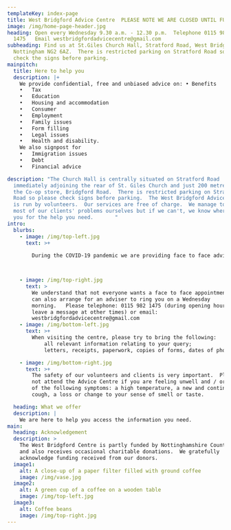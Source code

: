 ```yaml
---
templateKey: index-page
title: West Bridgford Advice Centre  PLEASE NOTE WE ARE CLOSED UNTIL FURTHER NOTICE
image: /img/home-page-header.jpg
heading: Open every Wednesday 9.30 a.m. - 12.30 p.m.  Telephone 0115 982
  1475   Email westbridgfordadvicecentre@gmail.com
subheading: Find us at St.Giles Church Hall, Stratford Road, West Bridgford,
  Nottingham NG2 6AZ.  There is restricted parking on Stratford Road so please
  check the signs before parking.
mainpitch:
  title: Here to help you
  description: |+
    We provide confidential, free and unbiased advice on: •	Benefits
    •	Tax
    •	Education
    •	Housing and accommodation
    •	Consumer
    •	Employment
    •	Family issues
    •	Form filling
    •	Legal issues
    •	Health and disability.
    We also signpost for
    •	Immigration issues
    •	Debt
    •	Financial advice  

description: "The Church Hall is centrally situated on Stratford Road
  immediately adjoining the rear of St. Giles Church and just 200 metres from
  the Co-op store, Bridgford Road.  There is restricted parking on Stratford
  Road so please check signs before parking.  The West Bridgford Advice Centre
  is run by volunteers.  Our services are free of charge.  We manage to sort out
  most of our clients' problems ourselves but if we can't, we know where to send
  you for the help you need.       "
intro:
  blurbs:
    - image: /img/top-left.jpg
      text: >+
        
        During the COVID-19 pandemic we are providing face to face advice by appointment only at St Giles Church Hall.  To make an appointment, telephone: 0115 982 1475 (during opening hours or leave a message at other times) or email: westbridgfordadvicecentre@gmail.com 



    - image: /img/top-right.jpg
      text: >
        We understand that not everyone wants a face to face appointment.  We
        can also arrange for an adviser to ring you on a Wednesday
        morning.   Please telephone: 0115 982 1475 (during opening hours or
        leave a message at other times) or email:
        westbridgfordadvicecentre@gmail.com 
    - image: /img/bottom-left.jpg
      text: >+
        When visiting the centre, please try to bring the following:
            all relevant information relating to your query; 
            letters, receipts, paperwork, copies of forms, dates of phone calls. 

    - image: /img/bottom-right.jpg
      text: >+
        The safety of our volunteers and clients is very important.  Please do
        not attend the Advice Centre if you are feeling unwell and / or have any
        of the following symptoms: a high temperature, a new and continuous
        cough, a loss or change to your sense of smell or taste.

  heading: What we offer
  description: |
    We are here to help you access the information you need.
main:
  heading: Acknowledgement
  description: >
    The West Bridgford Centre is partly funded by Nottinghamshire County Council
    and also receives occasional charitable donations.  We gratefully
    acknowledge funding received from our donors.  
  image1:
    alt: A close-up of a paper filter filled with ground coffee
    image: /img/vase.jpg
  image2:
    alt: A green cup of a coffee on a wooden table
    image: /img/top-left.jpg
  image3:
    alt: Coffee beans
    image: /img/top-right.jpg
---
```


